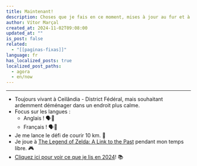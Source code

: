 ```yaml
---
title: Maintenant!
description: Choses que je fais en ce moment, mises à jour au fur et à mesure que je m'en souviens.
author: Vítor Marçal
created_at: 2024-11-02T09:08:00
updated_at: ""
is_post: false
related:
  - "[[paginas-fixas]]"
language: fr
has_localized_posts: true
localized_post_paths:
  - agora
  - en/now
---
```

---
- Toujours vivant à Ceilândia - District Fédéral, mais souhaitant ardemment déménager dans un endroit plus calme.
- Focus sur les langues :
    - Anglais ! 🗣️💬
    - Français ! 🗣️💬
- Je me lance le défi de courir 10 km. 🏃
- Je joue à [The Legend of Zelda: A Link to the Past](https://fr.wikipedia.org/wiki/The_Legend_of_Zelda:_A_Link_to_the_Past) pendant mon temps libre. 🎮
- [Cliquez ici pour voir ce que je lis en 2024](https://www.marcal.dev/leituras-de-2024/)! 📚